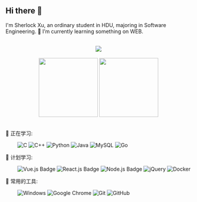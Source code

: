## Hi there 👋
 I'm Sherlock Xu, an ordinary student in HDU, majoring in Software Engineering. 🌱 I’m currently learning something on WEB.


<!--
**Sherlockx21/Sherlockx21** is a ✨ _special_ ✨ repository because its `README.md` (this file) appears on your GitHub profile.

Here are some ideas to get you started:

- 🔭 I’m currently working on ...
- 🌱 I’m currently learning ...
- 👯 I’m looking to collaborate on ...
- 🤔 I’m looking for help with ...
- 💬 Ask me about ...
- 📫 How to reach me: ...
- 😄 Pronouns: ...
- ⚡ Fun fact: ...
-->

<br>

<!-- GitHub奖杯🏆 -->
<div align="center"><img  src="https://github-profile-trophy.vercel.app/?username=Sherlockx21&theme=gruvbox&row=1&column=6&no-frame=true&no-bg=true" /></div>
<br>

<!-- GitHub数据统计 -->
<div align="center">
  <img height="160px" src="https://github-readme-stats.vercel.app/api?username=Sherlockx21&hide_title=true&hide_border=true&show_icons=trueline_height=21&theme=tokyonight" />
  <img height="160px" src="https://github-readme-stats.vercel.app/api/top-langs/?username=Sherlockx21&hide_title=true&hide_border=true&layout=compact&langs_count=6&theme=tokyonight" />
</div>
<br>



💪 正在学习: 

&emsp;&emsp;
![C](https://img.shields.io/badge/-C-35363A?style=plastic&logo=c&logoColor=white)
![C++](https://img.shields.io/badge/-C++-35363A?style=plastic&logo=c)
![Python](https://img.shields.io/badge/-Python-35363A?style=plastic&logo=Python)
![Java](https://img.shields.io/badge/-Java-35363A?style=plasticre&logo=java)
![MySQL](https://img.shields.io/badge/-Mysql-35363A?style=plastic&logo=mysql&logoColor=white)
![Go](https://img.shields.io/badge/-Go-35363A?style=plastic&logo=go&logoColor=#00ADD8)



🧠 计划学习:

&emsp;&emsp;
![Vue.js Badge](https://img.shields.io/badge/-Vue.js-35363A?style=flat-square&logo=Vue.js&logoColor=4FC08D)
![React.js Badge](https://img.shields.io/badge/-React-35363A?style=flat-square&logo=React&logoColor=#61DAFB)
![Node.js Badge](https://img.shields.io/badge/-Node.js-35363A?style=flat-square&logo=Node.js&logoColor=339933)
![jQuery](https://img.shields.io/badge/jquery-%230769AD.svg?style=style=flat-square&logo=jquery&logoColor=white)
![Docker](https://img.shields.io/badge/-Docker-FCC624?style=flat-square&logo=docker)


🧰 常用的工具:

&emsp;&emsp; 
![Windows](https://img.shields.io/badge/Windows-0078D6?style=flat-square&logo=windows&logoColor=white)
![Google Chrome](https://img.shields.io/badge/Chrome-4285F4?style=flat-square&logo=GoogleChrome&logoColor=white)
![Git](https://img.shields.io/badge/-Git-FCC624?style=flat-square&logo=git)
![GitHub](https://img.shields.io/badge/-GitHub-pink?style=flat-square&logo=github)
